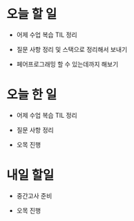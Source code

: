 # 오늘 할 일


- 어제 수업 복습 TIL 정리

- 질문 사항 정리 및 스택으로 정리해서 보내기

- 페어프로그래밍 할 수 있는데까지 해보기

# 오늘 한 일

- 어제 수업 복습 TIL 정리

- 질문 사항 정리

- 오목 진행



# 내일 할일

- 중간고사 준비

- 오목 진행